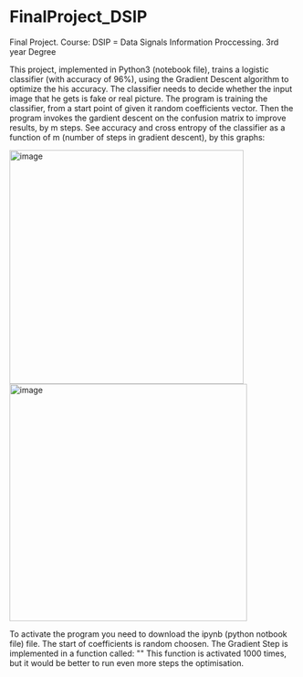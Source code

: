 # FinalProject_DSIP
Final Project. Course: DSIP = Data Signals Information Proccessing. 3rd year Degree

This project, implemented in Python3 (notebook file), trains a logistic classifier (with accuracy of 96%), using the Gradient Descent algorithm to optimize the his accuracy. The classifier needs to decide whether the input image that he gets is fake or real picture. The program is training the classifier, from a start point of given it random coefficients vector. Then the program invokes the gardient descent on the confusion matrix to improve results, by m steps. See accuracy and cross entropy of the classifier as a function of m (number of steps in gradient descent), by this graphs:

<img width="410" alt="image" src="https://user-images.githubusercontent.com/58309185/183515520-e61507a8-6ebe-478a-a11d-9066708c1681.png">

<img width="416" alt="image" src="https://user-images.githubusercontent.com/58309185/183515583-e381e428-cb45-4ae6-9972-cfa9896eb39e.png">

To activate the program you need to download the ipynb (python notbook file) file. The start of coefficients is random choosen.
The Gradient Step is implemented in a function called: ""
This function is activated 1000 times, but it would be better to run even more steps the optimisation.
